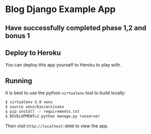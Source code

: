 # Blog Django Example App
## Have successfully completed phase 1,2 and bonus 1
## Deploy to Heroku

You can deploy this app yourself to Heroku to play with.


## Running

It is best to use the python `virtualenv` tool to build locally:

```sh
$ virtualenv-3.8 venv
$ source venv/bin/activate
$ pip install -r requirements.txt
$ DEVELOPMENT=1 python manage.py runserver
```

Then visit `http://localhost:8000` to view the app.

